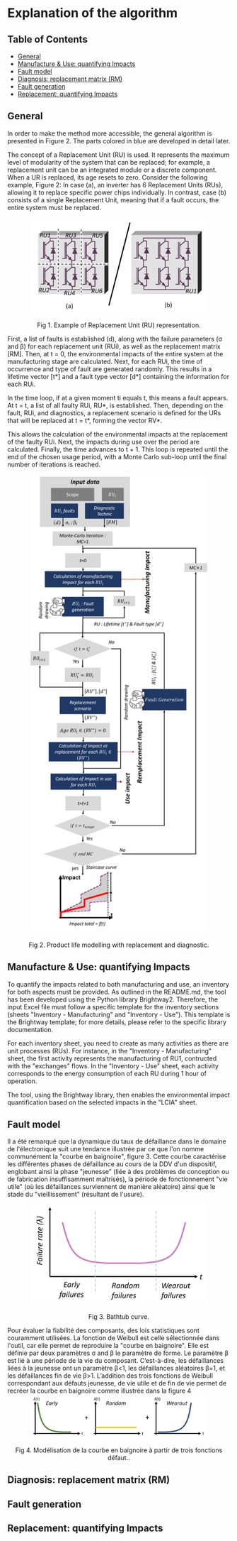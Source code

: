 # Explanation of the algorithm

## Table of Contents
- [General](#general)
- [Manufacture & Use: quantifying Impacts](#manufacture-and-use-quantifying-impacts)
- [Fault model](#fault-model)
- [Diagnosis: replacement matrix (RM)](#Diagnosis-replacement-matrix-RM)
- [Fault generation](#Fault-generation)
- [Replacement: quantifying Impacts](#Replacement-quantifying-Impacts)

## General
In order to make the method more accessible, the general algorithm is presented in Figure 2. The parts colored in blue are developed in detail later.

The concept of a Replacement Unit (RU) is used. It represents the maximum level of modularity of the system that can be replaced; for example, a replacement unit can be an integrated module or a discrete component. When a UR is replaced, its age resets to zero. Consider the following example, Figure 2: In case (a), an inverter has 6 Replacement Units (RUs), allowing it to replace specific power chips individually. In contrast, case (b) consists of a single Replacement Unit, meaning that if a fault occurs, the entire system must be replaced.
<div align="center">
    <img src="../Images/RU.png" width="400"/>
    <p>Fig 1. Example of Replacement Unit (RU) representation.
</div> 

First, a list of faults is established (d), along with the failure parameters (σ and β) for each replacement unit (RUi), as well as the replacement matrix [RM]. Then, at t = 0, the environmental impacts of the entire system at the manufacturing stage are calculated. Next, for each RUi, the time of occurrence and type of fault are generated randomly. This results in a lifetime vector [t*] and a fault type vector [d*] containing the information for each RUi.

In the time loop, if at a given moment ti equals t, this means a fault appears. At t = t, a list of all faulty RUi, RU*, is established. Then, depending on the fault, RUi, and diagnostics, a replacement scenario is defined for the URs that will be replaced at t = t*, forming the vector RV*.

This allows the calculation of the environmental impacts at the replacement of the faulty RUi. Next, the impacts during use over the period are calculated. Finally, the time advances to t + 1. This loop is repeated until the end of the chosen usage period, with a Monte Carlo sub-loop until the final number of iterations is reached.

<div align="center">
    <img src="../Images/Algorithm.png" width="400"/>
    <p>Fig 2. Product life modelling with replacement and diagnostic.
</div>

## Manufacture & Use: quantifying Impacts
To quantify the impacts related to both manufacturing and use, an inventory for both aspects must be provided. As outlined in the README.md, the tool has been developed using the Python library Brightway2. Therefore, the input Excel file must follow a specific template for the inventory sections (sheets "Inventory - Manufacturing" and "Inventory - Use"). This template is the Brightway template; for more details, please refer to the specific library documentation.

For each inventory sheet, you need to create as many activities as there are unit processes (RUs). For instance, in the "Inventory - Manufacturing" sheet, the first activity represents the manufacturing of RU1, contructed with the "exchanges" flows. In the "Inventory - Use" sheet, each activity corresponds to the energy consumption of each RU during 1 hour of operation.

The tool, using the Brightway library, then enables the environmental impact quantification based on the selected impacts in the "LCIA" sheet.


## Fault model
Il a été remarqué que la dynamique du taux de défaillance dans le domaine de l'électronique suit une tendance illustrée par ce que l'on nomme communément la "courbe en baignoire", figure 3. Cette courbe caractérise les différentes phases de défaillance au cours de la DDV d'un dispositif, englobant ainsi la phase "jeunesse" (liée à des problèmes de conception ou de fabrication insuffisamment maîtrisés), la période de fonctionnement "vie utile" (où les défaillances surviennent de manière aléatoire) ainsi que le stade du "vieillissement" (résultant de l'usure).
<div align="center">
    <img src="../Images/bathcurve.png" width="400"/>
    <p>Fig 3. Bathtub curve.
</div>
Pour évaluer la fiabilité des composants, des lois statistiques sont couramment utilisées. La fonction de Weibull est celle sélectionnée dans l'outil, car elle permet de reproduire la "courbe en baignoire". Elle est définie par deux paramètres σ and β le paramètre de forme. Le paramètre β est lié à une période de la vie du composant. C’est-à-dire, les défaillances liées à la jeunesse ont un paramètre β<1, les défaillances aléatoires β=1, et les défaillances fin de vie β>1. L’addition des trois fonctions de Weibull correspondant aux défauts jeunesse, de vie utile et de fin de vie permet de recréer la courbe en baignoire comme illustrée dans la figure 4
<div align="center">
    <img src="../Images/ERW.png" width="400"/>
    <p>Fig 4. Modélisation de la courbe en baignoire à partir de trois fonctions défaut..
</div>

##  Diagnosis: replacement matrix (RM)

##  Fault generation

##  Replacement: quantifying Impacts


